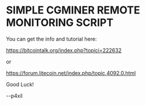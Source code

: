 SIMPLE CGMINER REMOTE MONITORING SCRIPT
=======================================

You can get the info and tutorial here:

https://bitcointalk.org/index.php?topici=222632

or

https://forum.litecoin.net/index.php/topic,4092.0.html


Good Luck!

--p4xil
